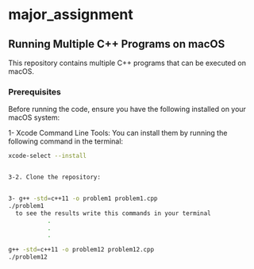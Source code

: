 # major_assignment
## Running Multiple C++ Programs on macOS

This repository contains multiple C++ programs that can be executed on macOS.

### Prerequisites

Before running the code, ensure you have the following installed on your macOS system:

1- Xcode Command Line Tools: You can install them by running the following command in the terminal:
  ```bash
  xcode-select --install


3-2. Clone the repository:


 3- g++ -std=c++11 -o problem1 problem1.cpp
  ./problem1
    to see the results write this commands in your terminal
             .
             .
             .

  g++ -std=c++11 -o problem12 problem12.cpp
  ./problem12


  




